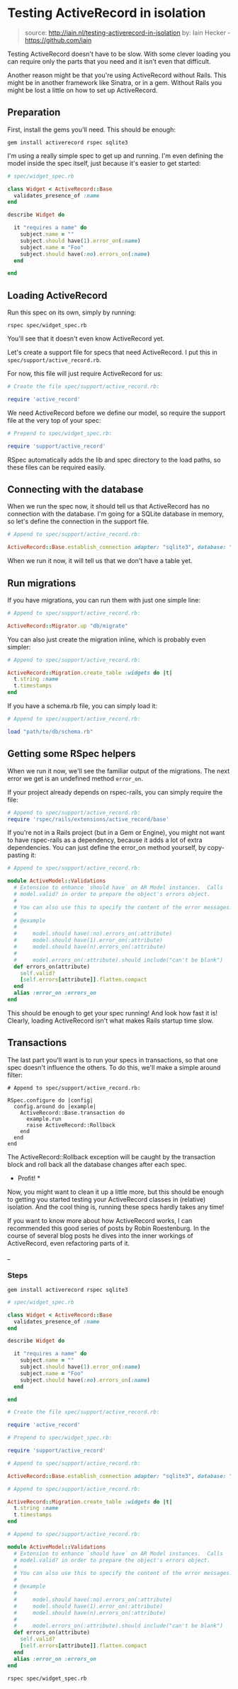 ﻿# Testing ActiveRecord in isolation

> source:
> http://iain.nl/testing-activerecord-in-isolation
> by: Iain Hecker - https://github.com/iain

Testing ActiveRecord doesn't have to be slow. With some clever loading
you can require only the parts that you need and it isn't even that
difficult.

Another reason might be that you're using ActiveRecord without Rails.
This might be in another framework like Sinatra, or in a gem. Without
Rails you might be lost a little on how to set up ActiveRecord.

## Preparation

First, install the gems you'll need. This should be enough:

`gem install activerecord rspec sqlite3`

I'm using a really simple spec to get up and running. I'm even
defining the model inside the spec itself, just because it's easier to
get started:

```ruby
# spec/widget_spec.rb

class Widget < ActiveRecord::Base
  validates_presence_of :name
end

describe Widget do

  it "requires a name" do
    subject.name = ""
    subject.should have(1).error_on(:name)
    subject.name = "Foo"
    subject.should have(:no).errors_on(:name)
  end

end
```

## Loading ActiveRecord

Run this spec on its own, simply by running:

`rspec spec/widget_spec.rb`

You'll see that it doesn't even know ActiveRecord yet.

Let's create a support file for specs that need ActiveRecord. I put
this in `spec/support/active_record.rb`.

For now, this file will just require ActiveRecord for us:

```ruby
# Create the file spec/support/active_record.rb:

require 'active_record'
```

We need ActiveRecord before we define our model, so require the
support file at the very top of your spec:

```ruby
# Prepend to spec/widget_spec.rb:

require 'support/active_record'
```

RSpec automatically adds the lib and spec directory to the load paths,
so these files can be required easily.

## Connecting with the database

When we run the spec now, it should tell us that ActiveRecord has no
connection with the database. I'm going for a SQLite database in
memory, so let's define the connection in the support file.

```ruby
# Append to spec/support/active_record.rb:

ActiveRecord::Base.establish_connection adapter: "sqlite3", database: ":memory:"
```

When we run it now, it will tell us that we don't have a table yet.

## Run migrations

If you have migrations, you can run them with just one simple line:

```ruby
# Append to spec/support/active_record.rb:

ActiveRecord::Migrator.up "db/migrate"
```

You can also just create the migration inline, which is probably even simpler:

```ruby
# Append to spec/support/active_record.rb:

ActiveRecord::Migration.create_table :widgets do |t|
  t.string :name
  t.timestamps
end
```

If you have a schema.rb file, you can simply load it:

```ruby 
# Append to spec/support/active_record.rb:

load "path/to/db/schema.rb"
```

## Getting some RSpec helpers

When we run it now, we'll see the familiar output of the migrations.
The next error we get is an undefined method `error_on`.

If your project already depends on rspec-rails, you can simply require the file:

```ruby
# Append to spec/support/active_record.rb:
require 'rspec/rails/extensions/active_record/base'
```

If you're not in a Rails project (but in a Gem or Engine), you might
not want to have rspec-rails as a dependency, because it adds a lot of
extra dependencies. You can just define the error_on method yourself,
by copy-pasting it:

```ruby
# Append to spec/support/active_record.rb:

module ActiveModel::Validations
  # Extension to enhance `should have` on AR Model instances.  Calls
  # model.valid? in order to prepare the object's errors object.
  #
  # You can also use this to specify the content of the error messages.
  #
  # @example
  #
  #     model.should have(:no).errors_on(:attribute)
  #     model.should have(1).error_on(:attribute)
  #     model.should have(n).errors_on(:attribute)
  #
  #     model.errors_on(:attribute).should include("can't be blank")
  def errors_on(attribute)
    self.valid?
    [self.errors[attribute]].flatten.compact
  end
  alias :error_on :errors_on
end
```

This should be enough to get your spec running! And look how fast it
is! Clearly, loading ActiveRecord isn't what makes Rails startup time
slow.

## Transactions

The last part you'll want is to run your specs in transactions, so
that one spec doesn't influence the others. To do this, we'll make a
simple around filter:

```
# Append to spec/support/active_record.rb:

RSpec.configure do |config|
  config.around do |example|
    ActiveRecord::Base.transaction do
      example.run
      raise ActiveRecord::Rollback
    end
  end
end
```

The ActiveRecord::Rollback exception will be caught by the transaction
block and roll back all the database changes after each spec.

* Profit! *

Now, you might want to clean it up a little more, but this should be
enough to getting you started testing your ActiveRecord classes in
(relative) isolation. And the cool thing is, running these specs
hardly takes any time!


If you want to know more about how ActiveRecord works, I can
recommended this good series of posts by Robin Roestenburg. In the
course of several blog posts he dives into the inner workings of
ActiveRecord, even refactoring parts of it.

_


### Steps

`gem install activerecord rspec sqlite3`

```ruby
# spec/widget_spec.rb

class Widget < ActiveRecord::Base
  validates_presence_of :name
end

describe Widget do

  it "requires a name" do
    subject.name = ""
    subject.should have(1).error_on(:name)
    subject.name = "Foo"
    subject.should have(:no).errors_on(:name)
  end

end
```

```ruby
# Create the file spec/support/active_record.rb:

require 'active_record'
```

```ruby
# Prepend to spec/widget_spec.rb:

require 'support/active_record'
```

```ruby
# Append to spec/support/active_record.rb:

ActiveRecord::Base.establish_connection adapter: "sqlite3", database: ":memory:"
```

```ruby
# Append to spec/support/active_record.rb:

ActiveRecord::Migration.create_table :widgets do |t|
  t.string :name
  t.timestamps
end
```

```ruby
# Append to spec/support/active_record.rb:

module ActiveModel::Validations
  # Extension to enhance `should have` on AR Model instances.  Calls
  # model.valid? in order to prepare the object's errors object.
  #
  # You can also use this to specify the content of the error messages.
  #
  # @example
  #
  #     model.should have(:no).errors_on(:attribute)
  #     model.should have(1).error_on(:attribute)
  #     model.should have(n).errors_on(:attribute)
  #
  #     model.errors_on(:attribute).should include("can't be blank")
  def errors_on(attribute)
    self.valid?
    [self.errors[attribute]].flatten.compact
  end
  alias :error_on :errors_on
end
```


`rspec spec/widget_spec.rb`